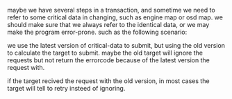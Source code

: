 maybe we have several steps in a transaction, and sometime we need to refer to some critical data in changing, such as engine map or osd map.
we should make sure that we always refer to the identical data, or we may make the program error-prone. such as the following scenario:

we use the latest version of critical-data to submit, but using the old version to calculate the target to submit.
maybe the old target will ignore the requests but not return the errorcode because of the latest version the request with.

if the target recived the request with the old version, in most cases the target will tell to retry insteed of ignoring.
